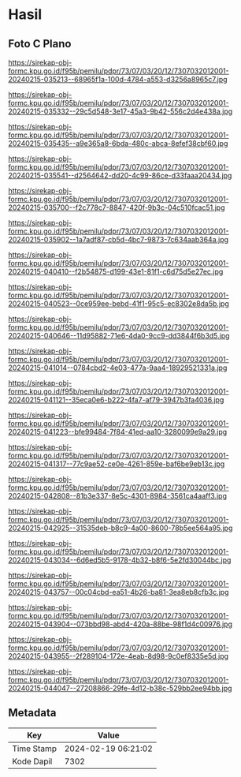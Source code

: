 # Hasil

## Foto C Plano

https://sirekap-obj-formc.kpu.go.id/f95b/pemilu/pdpr/73/07/03/20/12/7307032012001-20240215-035213--68965f1a-100d-4784-a553-d3256a8965c7.jpg

https://sirekap-obj-formc.kpu.go.id/f95b/pemilu/pdpr/73/07/03/20/12/7307032012001-20240215-035332--29c5d548-3e17-45a3-9b42-556c2d4e438a.jpg

https://sirekap-obj-formc.kpu.go.id/f95b/pemilu/pdpr/73/07/03/20/12/7307032012001-20240215-035435--a9e365a8-6bda-480c-abca-8efef38cbf60.jpg

https://sirekap-obj-formc.kpu.go.id/f95b/pemilu/pdpr/73/07/03/20/12/7307032012001-20240215-035541--d2564642-dd20-4c99-86ce-d33faaa20434.jpg

https://sirekap-obj-formc.kpu.go.id/f95b/pemilu/pdpr/73/07/03/20/12/7307032012001-20240215-035700--f2c778c7-8847-420f-9b3c-04c510fcac51.jpg

https://sirekap-obj-formc.kpu.go.id/f95b/pemilu/pdpr/73/07/03/20/12/7307032012001-20240215-035902--1a7adf87-cb5d-4bc7-9873-7c634aab364a.jpg

https://sirekap-obj-formc.kpu.go.id/f95b/pemilu/pdpr/73/07/03/20/12/7307032012001-20240215-040410--f2b54875-d199-43e1-81f1-c6d75d5e27ec.jpg

https://sirekap-obj-formc.kpu.go.id/f95b/pemilu/pdpr/73/07/03/20/12/7307032012001-20240215-040523--0ce959ee-bebd-41f1-95c5-ec8302e8da5b.jpg

https://sirekap-obj-formc.kpu.go.id/f95b/pemilu/pdpr/73/07/03/20/12/7307032012001-20240215-040646--11d95882-71e6-4da0-9cc9-dd3844f6b3d5.jpg

https://sirekap-obj-formc.kpu.go.id/f95b/pemilu/pdpr/73/07/03/20/12/7307032012001-20240215-041014--0784cbd2-4e03-477a-9aa4-18929521331a.jpg

https://sirekap-obj-formc.kpu.go.id/f95b/pemilu/pdpr/73/07/03/20/12/7307032012001-20240215-041121--35eca0e6-b222-4fa7-af79-3947b3fa4036.jpg

https://sirekap-obj-formc.kpu.go.id/f95b/pemilu/pdpr/73/07/03/20/12/7307032012001-20240215-041223--bfe99484-7f84-41ed-aa10-3280099e9a29.jpg

https://sirekap-obj-formc.kpu.go.id/f95b/pemilu/pdpr/73/07/03/20/12/7307032012001-20240215-041317--77c9ae52-ce0e-4261-859e-baf6be9eb13c.jpg

https://sirekap-obj-formc.kpu.go.id/f95b/pemilu/pdpr/73/07/03/20/12/7307032012001-20240215-042808--81b3e337-8e5c-4301-8984-3561ca4aaff3.jpg

https://sirekap-obj-formc.kpu.go.id/f95b/pemilu/pdpr/73/07/03/20/12/7307032012001-20240215-042925--31535deb-b8c9-4a00-8600-78b5ee564a95.jpg

https://sirekap-obj-formc.kpu.go.id/f95b/pemilu/pdpr/73/07/03/20/12/7307032012001-20240215-043034--6d6ed5b5-9178-4b32-b8f6-5e2fd30044bc.jpg

https://sirekap-obj-formc.kpu.go.id/f95b/pemilu/pdpr/73/07/03/20/12/7307032012001-20240215-043757--00c04cbd-ea51-4b26-ba81-3ea8eb8cfb3c.jpg

https://sirekap-obj-formc.kpu.go.id/f95b/pemilu/pdpr/73/07/03/20/12/7307032012001-20240215-043904--073bbd98-abd4-420a-88be-98f1d4c00976.jpg

https://sirekap-obj-formc.kpu.go.id/f95b/pemilu/pdpr/73/07/03/20/12/7307032012001-20240215-043955--2f289104-172e-4eab-8d98-9c0ef8335e5d.jpg

https://sirekap-obj-formc.kpu.go.id/f95b/pemilu/pdpr/73/07/03/20/12/7307032012001-20240215-044047--27208866-29fe-4d12-b38c-529bb2ee94bb.jpg


## Metadata

| Key        | Value               |
| ---------- | ------------------- |
| Time Stamp | 2024-02-19 06:21:02 |
| Kode Dapil | 7302                |



